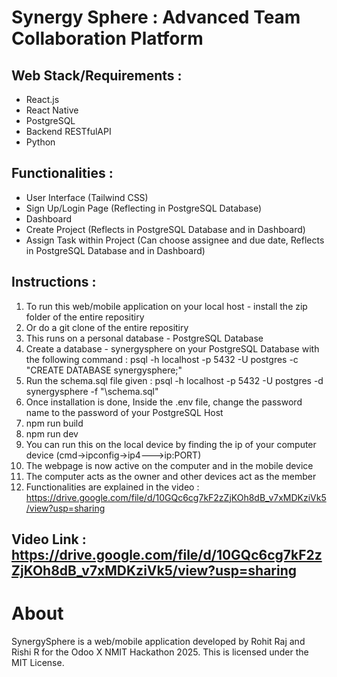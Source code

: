 # Synergy Sphere :  Advanced Team Collaboration Platform

## Web Stack/Requirements : 
 - React.js
 - React Native
 - PostgreSQL
 - Backend RESTfulAPI
 - Python

## Functionalities : 
 - User Interface (Tailwind CSS)
 - Sign Up/Login Page (Reflecting in PostgreSQL Database)
 - Dashboard
 - Create Project (Reflects in PostgreSQL Database and in Dashboard)
 - Assign Task within Project (Can choose assignee and due date, Reflects in PostgreSQL Database and in Dashboard)

## Instructions :

1. To run this web/mobile application on your local host - install the zip folder of the entire repositiry
2. Or do a git clone of the entire repositiry
3. This runs on a personal database - PostgreSQL Database
4. Create a database - synergysphere on your PostgreSQL Database with the following command : psql -h localhost -p 5432 -U postgres -c "CREATE DATABASE synergysphere;"
5. Run the schema.sql file given : psql -h localhost -p 5432 -U postgres -d synergysphere -f "\schema.sql"
6. Once installation is done, Inside the .env file, change the password name to the password of your PostgreSQL Host
7. npm run build
8. npm run dev
9. You can run this on the local device by finding the ip of your computer device (cmd->ipconfig->ip4--->ip:PORT)
10. The webpage is now active on the computer and in the mobile device
11. The computer acts as the owner and other devices act as the member
12. Functionalities are explained in the video : https://drive.google.com/file/d/10GQc6cg7kF2zZjKOh8dB_v7xMDKziVk5/view?usp=sharing

## Video Link  : https://drive.google.com/file/d/10GQc6cg7kF2zZjKOh8dB_v7xMDKziVk5/view?usp=sharing

# About

SynergySphere is a web/mobile application developed by Rohit Raj and Rishi R for the Odoo X NMIT Hackathon 2025. This is licensed under the MIT License.


